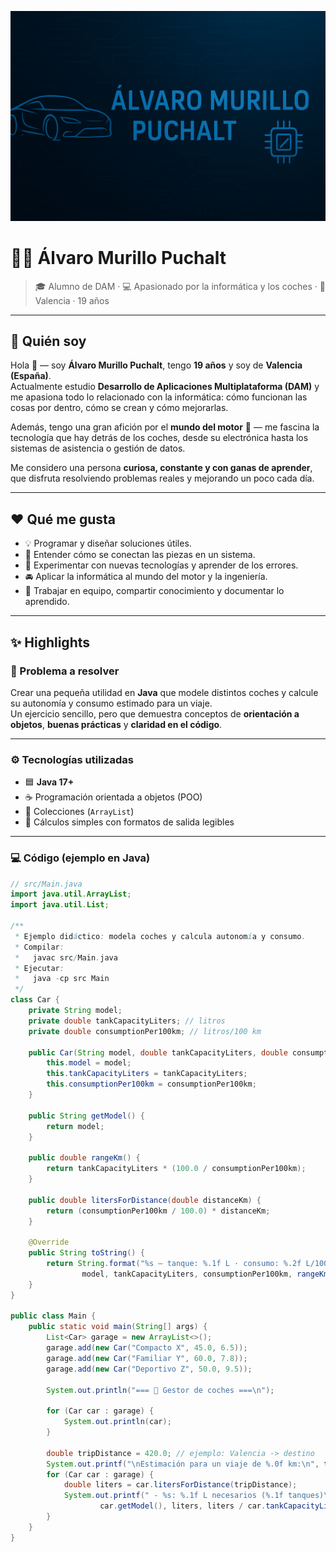 ![banner](./encabezado.png)

# 👨‍💻 Álvaro Murillo Puchalt
> 🎓 Alumno de DAM · 💻 Apasionado por la informática y los coches · 📍 Valencia · 19 años
---

## 🧠 Quién soy
Hola 👋 — soy **Álvaro Murillo Puchalt**, tengo **19 años** y soy de **Valencia (España)**.  
Actualmente estudio **Desarrollo de Aplicaciones Multiplataforma (DAM)** y me apasiona todo lo relacionado con la informática: cómo funcionan las cosas por dentro, cómo se crean y cómo mejorarlas.  

Además, tengo una gran afición por el **mundo del motor** 🚗 — me fascina la tecnología que hay detrás de los coches, desde su electrónica hasta los sistemas de asistencia o gestión de datos.

Me considero una persona **curiosa, constante y con ganas de aprender**, que disfruta resolviendo problemas reales y mejorando un poco cada día.

---

## ❤️ Qué me gusta
- 💡 Programar y diseñar soluciones útiles.
- 🧩 Entender cómo se conectan las piezas en un sistema.
- 🔧 Experimentar con nuevas tecnologías y aprender de los errores.
- 🚘 Aplicar la informática al mundo del motor y la ingeniería.
- 🤝 Trabajar en equipo, compartir conocimiento y documentar lo aprendido.

---

## ✨ Highlights

### 🧩 Problema a resolver
Crear una pequeña utilidad en **Java** que modele distintos coches y calcule su autonomía y consumo estimado para un viaje.  
Un ejercicio sencillo, pero que demuestra conceptos de **orientación a objetos**, **buenas prácticas** y **claridad en el código**.

---

### ⚙️ Tecnologías utilizadas
- 🟦 **Java 17+**
- ☕ Programación orientada a objetos (POO)
- 📂 Colecciones (`ArrayList`)
- 🧮 Cálculos simples con formatos de salida legibles

---

### 💻 Código (ejemplo en Java)

```java
// src/Main.java
import java.util.ArrayList;
import java.util.List;

/**
 * Ejemplo didáctico: modela coches y calcula autonomía y consumo.
 * Compilar:
 *   javac src/Main.java
 * Ejecutar:
 *   java -cp src Main
 */
class Car {
    private String model;
    private double tankCapacityLiters; // litros
    private double consumptionPer100km; // litros/100 km

    public Car(String model, double tankCapacityLiters, double consumptionPer100km) {
        this.model = model;
        this.tankCapacityLiters = tankCapacityLiters;
        this.consumptionPer100km = consumptionPer100km;
    }

    public String getModel() {
        return model;
    }

    public double rangeKm() {
        return tankCapacityLiters * (100.0 / consumptionPer100km);
    }

    public double litersForDistance(double distanceKm) {
        return (consumptionPer100km / 100.0) * distanceKm;
    }

    @Override
    public String toString() {
        return String.format("%s — tanque: %.1f L · consumo: %.2f L/100km · autonomía: %.0f km",
                model, tankCapacityLiters, consumptionPer100km, rangeKm());
    }
}

public class Main {
    public static void main(String[] args) {
        List<Car> garage = new ArrayList<>();
        garage.add(new Car("Compacto X", 45.0, 6.5));
        garage.add(new Car("Familiar Y", 60.0, 7.8));
        garage.add(new Car("Deportivo Z", 50.0, 9.5));

        System.out.println("=== 🚗 Gestor de coches ===\n");

        for (Car car : garage) {
            System.out.println(car);
        }

        double tripDistance = 420.0; // ejemplo: Valencia -> destino
        System.out.printf("\nEstimación para un viaje de %.0f km:\n", tripDistance);
        for (Car car : garage) {
            double liters = car.litersForDistance(tripDistance);
            System.out.printf(" - %s: %.1f L necesarios (%.1f tanques)\n",
                    car.getModel(), liters, liters / car.tankCapacityLiters);
        }
    }
}
